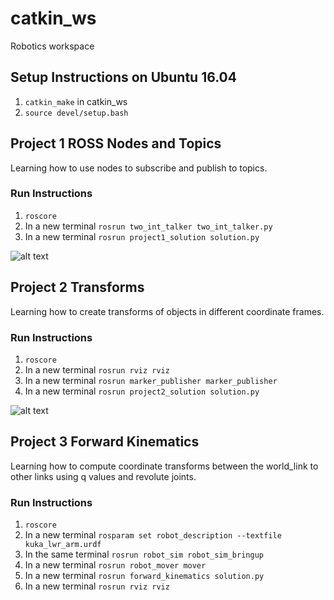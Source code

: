 # catkin_ws

Robotics workspace

## Setup Instructions on Ubuntu 16.04
1. `catkin_make` in catkin_ws
2. `source devel/setup.bash`

## Project 1 ROSS Nodes and Topics
Learning how to use nodes to subscribe and publish to topics.

### Run Instructions
1. `roscore`
2. In a new terminal `rosrun two_int_talker two_int_talker.py`
3. In a new terminal `rosrun project1_solution solution.py`

![alt text](https://user-images.githubusercontent.com/2585159/27008301-b083b68c-4e33-11e7-9f70-24aceda23a25.png)

## Project 2 Transforms
Learning how to create transforms of objects in different coordinate frames.

### Run Instructions
1. `roscore`
2. In a new terminal `rosrun rviz rviz`
3. In a new terminal `rosrun marker_publisher marker_publisher`
4. In a new terminal `rosrun project2_solution solution.py`

![alt text](https://user-images.githubusercontent.com/2585159/27256895-82133fc4-5389-11e7-9f92-eb91e33b1ea3.png)

## Project 3 Forward Kinematics
Learning how to compute coordinate transforms between the world_link to other links using q values and revolute joints.

### Run Instructions
1. `roscore`
2. In a new terminal `rosparam set robot_description --textfile kuka_lwr_arm.urdf`
3. In the same terminal `rosrun robot_sim robot_sim_bringup`
4. In a new terminal `rosrun robot_mover mover`
5. In a new terminal `rosrun forward_kinematics solution.py`
6. In a new terminal `rosrun rviz rviz`
